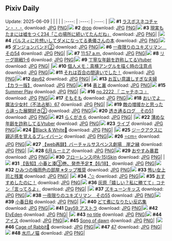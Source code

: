 ## Pixiv Daily
Update: 2025-06-09
|      |      |      |
| :----: | :----: | :----: |
|![](https://pixiv.microyu.workers.dev/c/240x480/img-master/img/2025/06/07/00/01/49/131256103_p0_master1200.jpg) **#1** [ラスボスネコチャン・・・](https://www.pixiv.net/artworks/131256103) download: [JPG](https://pixiv.microyu.workers.dev/img-original/img/2025/06/07/00/01/49/131256103_p0.jpg) [PNG](https://pixiv.microyu.workers.dev/img-original/img/2025/06/07/00/01/49/131256103_p0.png)|![](https://pixiv.microyu.workers.dev/c/240x480/img-master/img/2025/06/08/00/00/10/131296571_p0_master1200.jpg) **#2** [drop](https://www.pixiv.net/artworks/131296571) download: [JPG](https://pixiv.microyu.workers.dev/img-original/img/2025/06/08/00/00/10/131296571_p0.jpg) [PNG](https://pixiv.microyu.workers.dev/img-original/img/2025/06/08/00/00/10/131296571_p0.png)|![](https://pixiv.microyu.workers.dev/c/240x480/img-master/img/2025/06/08/18/00/50/131324399_p0_master1200.jpg) **#3** [現実もたまには嘘をつく234「この場所に続いてたんだね」](https://www.pixiv.net/artworks/131324399) download: [JPG](https://pixiv.microyu.workers.dev/img-original/img/2025/06/08/18/00/50/131324399_p0.jpg) [PNG](https://pixiv.microyu.workers.dev/img-original/img/2025/06/08/18/00/50/131324399_p0.png)|
|![](https://pixiv.microyu.workers.dev/c/240x480/img-master/img/2025/06/07/10/02/33/131268666_p0_master1200.jpg) **#4** [パルスィに片想いしてダメになってる勇儀さんの本](https://www.pixiv.net/artworks/131268666) download: [JPG](https://pixiv.microyu.workers.dev/img-original/img/2025/06/07/10/02/33/131268666_p0.jpg) [PNG](https://pixiv.microyu.workers.dev/img-original/img/2025/06/07/10/02/33/131268666_p0.png)|![](https://pixiv.microyu.workers.dev/c/240x480/img-master/img/2025/06/07/13/52/41/131274257_p0_master1200.jpg) **#5** [ダンジョンバンド②](https://www.pixiv.net/artworks/131274257) download: [JPG](https://pixiv.microyu.workers.dev/img-original/img/2025/06/07/13/52/41/131274257_p0.jpg) [PNG](https://pixiv.microyu.workers.dev/img-original/img/2025/06/07/13/52/41/131274257_p0.png)|![](https://pixiv.microyu.workers.dev/c/240x480/img-master/img/2025/06/07/02/29/16/131261062_p0_master1200.jpg) **#6** [一夜限りのユキズリマン　その54](https://www.pixiv.net/artworks/131261062) download: [JPG](https://pixiv.microyu.workers.dev/img-original/img/2025/06/07/02/29/16/131261062_p0.jpg) [PNG](https://pixiv.microyu.workers.dev/img-original/img/2025/06/07/02/29/16/131261062_p0.png)|
|![](https://pixiv.microyu.workers.dev/c/240x480/img-master/img/2025/06/07/00/03/54/131256581_p0_master1200.jpg) **#7** [11:57 a.m.](https://www.pixiv.net/artworks/131256581) download: [JPG](https://pixiv.microyu.workers.dev/img-original/img/2025/06/07/00/03/54/131256581_p0.jpg) [PNG](https://pixiv.microyu.workers.dev/img-original/img/2025/06/07/00/03/54/131256581_p0.png)|![](https://pixiv.microyu.workers.dev/c/240x480/img-master/img/2025/06/07/13/47/27/131274258_p0_master1200.jpg) **#8** [リーグ挑戦1-6](https://www.pixiv.net/artworks/131274258) download: [JPG](https://pixiv.microyu.workers.dev/img-original/img/2025/06/07/13/47/27/131274258_p0.jpg) [PNG](https://pixiv.microyu.workers.dev/img-original/img/2025/06/07/13/47/27/131274258_p0.png)|![](https://pixiv.microyu.workers.dev/c/240x480/img-master/img/2025/06/07/21/06/41/131289002_p0_master1200.jpg) **#9** [丁寧な年齢を詐称してるVtuber](https://www.pixiv.net/artworks/131289002) download: [JPG](https://pixiv.microyu.workers.dev/img-original/img/2025/06/07/21/06/41/131289002_p0.jpg) [PNG](https://pixiv.microyu.workers.dev/img-original/img/2025/06/07/21/06/41/131289002_p0.png)|
|![](https://pixiv.microyu.workers.dev/c/240x480/img-master/img/2025/06/07/06/00/07/131264284_p0_master1200.jpg) **#10** [個人メモ：真横アングルを描く時の注意点](https://www.pixiv.net/artworks/131264284) download: [JPG](https://pixiv.microyu.workers.dev/img-original/img/2025/06/07/06/00/07/131264284_p0.jpg) [PNG](https://pixiv.microyu.workers.dev/img-original/img/2025/06/07/06/00/07/131264284_p0.png)|![](https://pixiv.microyu.workers.dev/c/240x480/img-master/img/2025/06/07/00/00/11/131256005_p0_master1200.jpg) **#11** [それは百合の間違いでした！](https://www.pixiv.net/artworks/131256005) download: [JPG](https://pixiv.microyu.workers.dev/img-original/img/2025/06/07/00/00/11/131256005_p0.jpg) [PNG](https://pixiv.microyu.workers.dev/img-original/img/2025/06/07/00/00/11/131256005_p0.png)|![](https://pixiv.microyu.workers.dev/c/240x480/img-master/img/2025/06/07/01/49/57/131260185_p0_master1200.jpg) **#12** [day62](https://www.pixiv.net/artworks/131260185) download: [JPG](https://pixiv.microyu.workers.dev/img-original/img/2025/06/07/01/49/57/131260185_p0.jpg) [PNG](https://pixiv.microyu.workers.dev/img-original/img/2025/06/07/01/49/57/131260185_p0.png)|
|![](https://pixiv.microyu.workers.dev/c/240x480/img-master/img/2025/06/07/00/02/42/131256495_p0_master1200.jpg) **#13** [お互い意識しすぎな夫婦【カラー版】](https://www.pixiv.net/artworks/131256495) download: [JPG](https://pixiv.microyu.workers.dev/img-original/img/2025/06/07/00/02/42/131256495_p0.jpg) [PNG](https://pixiv.microyu.workers.dev/img-original/img/2025/06/07/00/02/42/131256495_p0.png)|![](https://pixiv.microyu.workers.dev/c/240x480/img-master/img/2025/06/08/00/03/11/131297090_p0_master1200.jpg) **#14** [表と裏](https://www.pixiv.net/artworks/131297090) download: [JPG](https://pixiv.microyu.workers.dev/img-original/img/2025/06/08/00/03/11/131297090_p0.jpg) [PNG](https://pixiv.microyu.workers.dev/img-original/img/2025/06/08/00/03/11/131297090_p0.png)|![](https://pixiv.microyu.workers.dev/c/240x480/img-master/img/2025/06/08/12/00/52/131300120_p0_master1200.jpg) **#15** [Summer Play](https://www.pixiv.net/artworks/131300120) download: [JPG](https://pixiv.microyu.workers.dev/img-original/img/2025/06/08/12/00/52/131300120_p0.jpg) [PNG](https://pixiv.microyu.workers.dev/img-original/img/2025/06/08/12/00/52/131300120_p0.png)|
|![](https://pixiv.microyu.workers.dev/c/240x480/img-master/img/2025/06/08/21/30/41/131333809_p0_master1200.jpg) **#16** [no.2222 『 ニャチホコ 』](https://www.pixiv.net/artworks/131333809) download: [JPG](https://pixiv.microyu.workers.dev/img-original/img/2025/06/08/21/30/41/131333809_p0.jpg) [PNG](https://pixiv.microyu.workers.dev/img-original/img/2025/06/08/21/30/41/131333809_p0.png)|![](https://pixiv.microyu.workers.dev/c/240x480/img-master/img/2025/06/07/12/07/54/131271786_p0_master1200.jpg) **#17** [そもそも](https://www.pixiv.net/artworks/131271786) download: [JPG](https://pixiv.microyu.workers.dev/img-original/img/2025/06/07/12/07/54/131271786_p0.jpg) [PNG](https://pixiv.microyu.workers.dev/img-original/img/2025/06/07/12/07/54/131271786_p0.png)|![](https://pixiv.microyu.workers.dev/c/240x480/img-master/img/2025/06/08/11/40/01/131312458_p0_master1200.jpg) **#18** [おいでよ　魔法少女村（不法占拠）67](https://www.pixiv.net/artworks/131312458) download: [JPG](https://pixiv.microyu.workers.dev/img-original/img/2025/06/08/11/40/01/131312458_p0.jpg) [PNG](https://pixiv.microyu.workers.dev/img-original/img/2025/06/08/11/40/01/131312458_p0.png)|
|![](https://pixiv.microyu.workers.dev/c/240x480/img-master/img/2025/06/08/11/09/17/131311599_p0_master1200.jpg) **#19** [敵の増援かと思ったら違った展開好き②](https://www.pixiv.net/artworks/131311599) download: [JPG](https://pixiv.microyu.workers.dev/img-original/img/2025/06/08/11/09/17/131311599_p0.jpg) [PNG](https://pixiv.microyu.workers.dev/img-original/img/2025/06/08/11/09/17/131311599_p0.png)|![](https://pixiv.microyu.workers.dev/c/240x480/img-master/img/2025/06/07/00/20/59/131257407_p0_master1200.jpg) **#20** [透き通るログ　その51](https://www.pixiv.net/artworks/131257407) download: [JPG](https://pixiv.microyu.workers.dev/img-original/img/2025/06/07/00/20/59/131257407_p0.jpg) [PNG](https://pixiv.microyu.workers.dev/img-original/img/2025/06/07/00/20/59/131257407_p0.png)|![](https://pixiv.microyu.workers.dev/c/240x480/img-master/img/2025/06/07/12/57/59/131272990_p0_master1200.jpg) **#21** [らくがき６](https://www.pixiv.net/artworks/131272990) download: [JPG](https://pixiv.microyu.workers.dev/img-original/img/2025/06/07/12/57/59/131272990_p0.jpg) [PNG](https://pixiv.microyu.workers.dev/img-original/img/2025/06/07/12/57/59/131272990_p0.png)|
|![](https://pixiv.microyu.workers.dev/c/240x480/img-master/img/2025/06/08/21/20/37/131333308_p0_master1200.jpg) **#22** [薄めな年齢を詐称してるVtuber](https://www.pixiv.net/artworks/131333308) download: [JPG](https://pixiv.microyu.workers.dev/img-original/img/2025/06/08/21/20/37/131333308_p0.jpg) [PNG](https://pixiv.microyu.workers.dev/img-original/img/2025/06/08/21/20/37/131333308_p0.png)|![](https://pixiv.microyu.workers.dev/c/240x480/img-master/img/2025/06/07/18/04/30/131281643_p0_master1200.jpg) **#23** [ライブ](https://www.pixiv.net/artworks/131281643) download: [JPG](https://pixiv.microyu.workers.dev/img-original/img/2025/06/07/18/04/30/131281643_p0.jpg) [PNG](https://pixiv.microyu.workers.dev/img-original/img/2025/06/07/18/04/30/131281643_p0.png)|![](https://pixiv.microyu.workers.dev/c/240x480/img-master/img/2025/06/07/00/55/36/131258596_p0_master1200.jpg) **#24** [🖤Black & White🩶](https://www.pixiv.net/artworks/131258596) download: [JPG](https://pixiv.microyu.workers.dev/img-original/img/2025/06/07/00/55/36/131258596_p0.jpg) [PNG](https://pixiv.microyu.workers.dev/img-original/img/2025/06/07/00/55/36/131258596_p0.png)|
|![](https://pixiv.microyu.workers.dev/c/240x480/img-master/img/2025/06/07/00/00/19/131256079_p0_master1200.jpg) **#25** [ジークアクスに親近感を覚えるブレイバーン](https://www.pixiv.net/artworks/131256079) download: [JPG](https://pixiv.microyu.workers.dev/img-original/img/2025/06/07/00/00/19/131256079_p0.jpg) [PNG](https://pixiv.microyu.workers.dev/img-original/img/2025/06/07/00/00/19/131256079_p0.png)|![](https://pixiv.microyu.workers.dev/c/240x480/img-master/img/2025/06/07/20/26/06/131287055_p0_master1200.jpg) **#26** [⭐️cm⭐️](https://www.pixiv.net/artworks/131287055) download: [JPG](https://pixiv.microyu.workers.dev/img-original/img/2025/06/07/20/26/06/131287055_p0.jpg) [PNG](https://pixiv.microyu.workers.dev/img-original/img/2025/06/07/20/26/06/131287055_p0.png)|![](https://pixiv.microyu.workers.dev/c/240x480/img-master/img/2025/06/08/01/07/50/131299854_p0_master1200.jpg) **#27** [【web再録】バーチャルサスペンス劇場　崖之縁](https://www.pixiv.net/artworks/131299854) download: [JPG](https://pixiv.microyu.workers.dev/img-original/img/2025/06/08/01/07/50/131299854_p0.jpg) [PNG](https://pixiv.microyu.workers.dev/img-original/img/2025/06/08/01/07/50/131299854_p0.png)|
|![](https://pixiv.microyu.workers.dev/c/240x480/img-master/img/2025/06/08/00/40/58/131298826_p0_master1200.jpg) **#28** [6月ルーミア](https://www.pixiv.net/artworks/131298826) download: [JPG](https://pixiv.microyu.workers.dev/img-original/img/2025/06/08/00/40/58/131298826_p0.jpg) [PNG](https://pixiv.microyu.workers.dev/img-original/img/2025/06/08/00/40/58/131298826_p0.png)|![](https://pixiv.microyu.workers.dev/c/240x480/img-master/img/2025/06/07/21/06/32/131288992_p0_master1200.jpg) **#29** [おやすみ暴君](https://www.pixiv.net/artworks/131288992) download: [JPG](https://pixiv.microyu.workers.dev/img-original/img/2025/06/07/21/06/32/131288992_p0.jpg) [PNG](https://pixiv.microyu.workers.dev/img-original/img/2025/06/07/21/06/32/131288992_p0.png)|![](https://pixiv.microyu.workers.dev/c/240x480/img-master/img/2025/06/07/19/07/33/131283962_p0_master1200.jpg) **#30** [フローレンス(PA-15)Skin](https://www.pixiv.net/artworks/131283962) download: [JPG](https://pixiv.microyu.workers.dev/img-original/img/2025/06/07/19/07/33/131283962_p0.jpg) [PNG](https://pixiv.microyu.workers.dev/img-original/img/2025/06/07/19/07/33/131283962_p0.png)|
|![](https://pixiv.microyu.workers.dev/c/240x480/img-master/img/2025/06/07/16/51/39/131279137_p0_master1200.jpg) **#31** [【告知】小春と湊③巻、発売予定❣【6/18】](https://www.pixiv.net/artworks/131279137) download: [JPG](https://pixiv.microyu.workers.dev/img-original/img/2025/06/07/16/51/39/131279137_p0.jpg) [PNG](https://pixiv.microyu.workers.dev/img-original/img/2025/06/07/16/51/39/131279137_p0.png)|![](https://pixiv.microyu.workers.dev/c/240x480/img-master/img/2025/06/07/20/19/20/131286821_p0_master1200.jpg) **#32** [ひみつの梅雨色の部屋  ※タップ推奨](https://www.pixiv.net/artworks/131286821) download: [JPG](https://pixiv.microyu.workers.dev/img-original/img/2025/06/07/20/19/20/131286821_p0.jpg) [PNG](https://pixiv.microyu.workers.dev/img-original/img/2025/06/07/20/19/20/131286821_p0.png)|![](https://pixiv.microyu.workers.dev/c/240x480/img-master/img/2025/06/07/17/16/26/131279881_p0_master1200.jpg) **#33** [怖い女上司と残業](https://www.pixiv.net/artworks/131279881) download: [JPG](https://pixiv.microyu.workers.dev/img-original/img/2025/06/07/17/16/26/131279881_p0.jpg) [PNG](https://pixiv.microyu.workers.dev/img-original/img/2025/06/07/17/16/26/131279881_p0.png)|
|![](https://pixiv.microyu.workers.dev/c/240x480/img-master/img/2025/06/08/00/02/07/131296990_p0_master1200.jpg) **#34** [₊˚✩](https://www.pixiv.net/artworks/131296990) download: [JPG](https://pixiv.microyu.workers.dev/img-original/img/2025/06/08/00/02/07/131296990_p0.jpg) [PNG](https://pixiv.microyu.workers.dev/img-original/img/2025/06/08/00/02/07/131296990_p0.png)|![](https://pixiv.microyu.workers.dev/c/240x480/img-master/img/2025/06/08/00/00/09/131296564_p0_master1200.jpg) **#35** [おすすめしたのに！](https://www.pixiv.net/artworks/131296564) download: [JPG](https://pixiv.microyu.workers.dev/img-original/img/2025/06/08/00/00/09/131296564_p0.jpg) [PNG](https://pixiv.microyu.workers.dev/img-original/img/2025/06/08/00/00/09/131296564_p0.png)|![](https://pixiv.microyu.workers.dev/c/240x480/img-master/img/2025/06/08/12/03/31/131313347_p0_master1200.jpg) **#36** [灰原「嬉しい？私に勝てて」コナン「言ってろよ」](https://www.pixiv.net/artworks/131313347) download: [JPG](https://pixiv.microyu.workers.dev/img-original/img/2025/06/08/12/03/31/131313347_p0.jpg) [PNG](https://pixiv.microyu.workers.dev/img-original/img/2025/06/08/12/03/31/131313347_p0.png)|
|![](https://pixiv.microyu.workers.dev/c/240x480/img-master/img/2025/06/08/09/25/20/131309105_p0_master1200.jpg) **#37** [ズキューンキッス](https://www.pixiv.net/artworks/131309105) download: [JPG](https://pixiv.microyu.workers.dev/img-original/img/2025/06/08/09/25/20/131309105_p0.jpg) [PNG](https://pixiv.microyu.workers.dev/img-original/img/2025/06/08/09/25/20/131309105_p0.png)|![](https://pixiv.microyu.workers.dev/c/240x480/img-master/img/2025/06/08/23/32/40/131339989_p0_master1200.jpg) **#38** [一夜限りのユキズリマン　その55](https://www.pixiv.net/artworks/131339989) download: [JPG](https://pixiv.microyu.workers.dev/img-original/img/2025/06/08/23/32/40/131339989_p0.jpg) [PNG](https://pixiv.microyu.workers.dev/img-original/img/2025/06/08/23/32/40/131339989_p0.png)|![](https://pixiv.microyu.workers.dev/c/240x480/img-master/img/2025/06/08/21/50/27/131334730_p0_master1200.jpg) **#39** [小春日和](https://www.pixiv.net/artworks/131334730) download: [JPG](https://pixiv.microyu.workers.dev/img-original/img/2025/06/08/21/50/27/131334730_p0.jpg) [PNG](https://pixiv.microyu.workers.dev/img-original/img/2025/06/08/21/50/27/131334730_p0.png)|
|![](https://pixiv.microyu.workers.dev/c/240x480/img-master/img/2025/06/07/00/00/09/131255986_p0_master1200.jpg) **#40** [どて煮になりたい反応集](https://www.pixiv.net/artworks/131255986) download: [JPG](https://pixiv.microyu.workers.dev/img-original/img/2025/06/07/00/00/09/131255986_p0.jpg) [PNG](https://pixiv.microyu.workers.dev/img-original/img/2025/06/07/00/00/09/131255986_p0.png)|![](https://pixiv.microyu.workers.dev/c/240x480/img-master/img/2025/06/07/00/00/10/131256002_p0_master1200.jpg) **#41** [Day59  アストラ](https://www.pixiv.net/artworks/131256002) download: [JPG](https://pixiv.microyu.workers.dev/img-original/img/2025/06/07/00/00/10/131256002_p0.jpg) [PNG](https://pixiv.microyu.workers.dev/img-original/img/2025/06/07/00/00/10/131256002_p0.png)|![](https://pixiv.microyu.workers.dev/c/240x480/img-master/img/2025/06/08/02/36/03/131302301_p0_master1200.jpg) **#42** [ElyEden](https://www.pixiv.net/artworks/131302301) download: [JPG](https://pixiv.microyu.workers.dev/img-original/img/2025/06/08/02/36/03/131302301_p0.jpg) [PNG](https://pixiv.microyu.workers.dev/img-original/img/2025/06/08/02/36/03/131302301_p0.png)|
|![](https://pixiv.microyu.workers.dev/c/240x480/img-master/img/2025/06/07/21/14/29/131289350_p0_master1200.jpg) **#43** [no title](https://www.pixiv.net/artworks/131289350) download: [JPG](https://pixiv.microyu.workers.dev/img-original/img/2025/06/07/21/14/29/131289350_p0.jpg) [PNG](https://pixiv.microyu.workers.dev/img-original/img/2025/06/07/21/14/29/131289350_p0.png)|![](https://pixiv.microyu.workers.dev/c/240x480/img-master/img/2025/06/07/13/48/18/131274280_p0_master1200.jpg) **#44** [アイス](https://www.pixiv.net/artworks/131274280) download: [JPG](https://pixiv.microyu.workers.dev/img-original/img/2025/06/07/13/48/18/131274280_p0.jpg) [PNG](https://pixiv.microyu.workers.dev/img-original/img/2025/06/07/13/48/18/131274280_p0.png)|![](https://pixiv.microyu.workers.dev/c/240x480/img-master/img/2025/06/07/12/31/14/131272370_p0_master1200.jpg) **#45** [Song of dawn](https://www.pixiv.net/artworks/131272370) download: [JPG](https://pixiv.microyu.workers.dev/img-original/img/2025/06/07/12/31/14/131272370_p0.jpg) [PNG](https://pixiv.microyu.workers.dev/img-original/img/2025/06/07/12/31/14/131272370_p0.png)|
|![](https://pixiv.microyu.workers.dev/c/240x480/img-master/img/2025/06/07/12/12/02/131271889_p0_master1200.jpg) **#46** [Cage of Rabbit🐇](https://www.pixiv.net/artworks/131271889) download: [JPG](https://pixiv.microyu.workers.dev/img-original/img/2025/06/07/12/12/02/131271889_p0.jpg) [PNG](https://pixiv.microyu.workers.dev/img-original/img/2025/06/07/12/12/02/131271889_p0.png)|![](https://pixiv.microyu.workers.dev/c/240x480/img-master/img/2025/06/08/19/15/49/131327485_p0_master1200.jpg) **#47** [47](https://www.pixiv.net/artworks/131327485) download: [JPG](https://pixiv.microyu.workers.dev/img-original/img/2025/06/08/19/15/49/131327485_p0.jpg) [PNG](https://pixiv.microyu.workers.dev/img-original/img/2025/06/08/19/15/49/131327485_p0.png)|![](https://pixiv.microyu.workers.dev/c/240x480/img-master/img/2025/06/07/12/05/07/131271695_p0_master1200.jpg) **#48** [水爪ノ猫](https://www.pixiv.net/artworks/131271695) download: [JPG](https://pixiv.microyu.workers.dev/img-original/img/2025/06/07/12/05/07/131271695_p0.jpg) [PNG](https://pixiv.microyu.workers.dev/img-original/img/2025/06/07/12/05/07/131271695_p0.png)|
